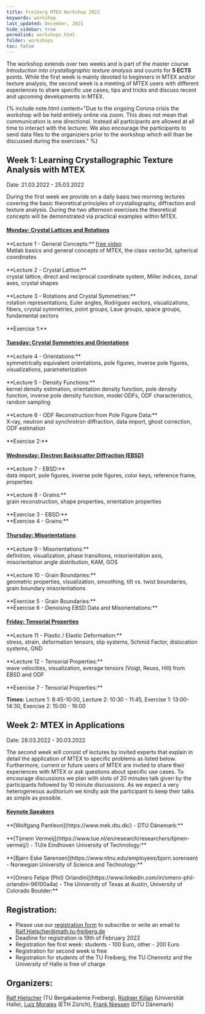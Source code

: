 ```yaml
---
title: Freiberg MTEX Workshop 2022
keywords: workshop
last_updated: December, 2021
hide_sidebar: true
permalink: workshops.html
folder: workshops
toc: false
---
```


The workshop extends over two weeks and is part of the master course *Introduction into crystallographic texture analysis* and counts for **5 ECTS** points. While the first week is mainly devoted to beginners in MTEX and/or texture analysis, the second week is a meeting of MTEX users with different experiences to share specific use cases, tips and tricks and discuss recent and upcoming developments in MTEX.

{% include note.html content="Due to the ongoing Corona crisis the workshop will be held entirely online via zoom. This does not mean that communication 
is one directional. Instead all participants are allowed at all time to interact with the lecturer. We also encourage the participants to send data files to the organiziers prior to the workshop which will than be discussed during the exercises." %}

## Week 1: Learning Crystallographic Texture Analysis with MTEX 
Date: 21.03.2022 - 25.03.2022

During the first week we provide on a daily basis two morning lectures covering the basic theoretical principles of crystallography, diffraction and texture analysis. During the two afternoon exercises the theoretical concepts will be demonstrated via practical examples within MTEX.

<div class="panel-group" id="accordion">
    <div class="panel panel-default">
        <div class="panel-heading">
            <h4 class="panel-title">
                <a class="noCrossRef accordion-toggle" data-toggle="collapse" data-parent="#accordion" href="#collapseMonday"><b>Monday:</b> Crystal Lattices and Rotations</a>
            </h4>
        </div>
        <div id="collapseMonday" class="panel-collapse collapse noCrossRef">
            <div class="panel-body">
<div markdown="span">
**Lecture 1 - General Concepts:** <a href="https://videocampus.sachsen.de/m/24eab5953e110fa2eae768bd31eb70d0877d914d403d14f25f5aec82d082bf2186b107e2797207d5f29883543711d151840d694f65eb99b7b2ea687318f2b212" target="_blank">free video</a>
<br>
Matlab basics and general concepts of MTEX, the class vector3d, spherical coordinates
<br>
<br>
**Lecture 2 - Crystal Lattice:**
<br>
crystal lattice, direct and reciprocal coordinate system, Miller indices, zonal axes, crystal shapes
<br>
<br>
**Lecture 3 - Rotations and Crystal Symmetries:**
<br>
rotation representations, Euler angles, Rodrigues vectors, visualizations, fibers, crystal symmetries, point groups, Laue groups, space groups, fundamental sectors
<br>
<br>
**Exercise 1:**
</div>
			</div>
        </div>
    </div>
    <!-- /.panel -->
    <div class="panel panel-default">
        <div class="panel-heading">
            <h4 class="panel-title">
                <a class="noCrossRef accordion-toggle" data-toggle="collapse" data-parent="#accordion" href="#collapseTuesday"><b>Tuesday:</b> Crystal Symmetries and Orientations</a>
            </h4>
        </div>
        <div id="collapseTuesday" class="panel-collapse collapse noCrossRef">
            <div class="panel-body">
<div markdown="span">
**Lecture 4 - Orientations:**
<br>
symmetrically equivalent orientations, pole figures, inverse pole figures, visualizations, parameterization
<br>
<br>
**Lecture 5 - Density Functions:**
<br>
kernel density estimation, orientation density function, pole density function, inverse pole density function, model ODFs, ODF characteristics, random sampling
<br>
<br>
**Lecture 6 - ODF Reconstruction from Pole Figure Data:**
<br>
X-ray, neutron and synchrotron diffraction, data import, ghost correction, ODF estimation
<br>
<br>
**Exercise 2:**
</div>
            </div>
        </div>
    </div>
    <!-- /.panel -->
    <div class="panel panel-default">
        <div class="panel-heading">
            <h4 class="panel-title">
                <a class="noCrossRef accordion-toggle" data-toggle="collapse" data-parent="#accordion" href="#collapseWednesday"><b>Wednesday:</b> Electron Backscatter Diffraction (EBSD)</a>
            </h4>
        </div>
        <div id="collapseWednesday" class="panel-collapse collapse noCrossRef">
            <div class="panel-body">
<div markdown="span">
**Lecture 7 - EBSD:**
<br>
data import, pole figures, inverse pole figures, color keys, reference frame, properties
<br>
<br>
**Lecture 8 - Grains:**
<br>
grain reconstruction, shape properties, orientation properties
<br>
<br>
**Exercise 3 - EBSD:**
<br>
**Exercise 4 - Grains:**
</div>
            </div>
        </div>
    </div>
    <!-- /.panel -->
    <div class="panel panel-default">
        <div class="panel-heading">
            <h4 class="panel-title">
                <a class="noCrossRef accordion-toggle" data-toggle="collapse" data-parent="#accordion" href="#collapseThursday"><b>Thursday:</b> Misorientations</a>
            </h4>
        </div>
        <div id="collapseThursday" class="panel-collapse collapse noCrossRef">
            <div class="panel-body">
<div markdown="span">
**Lecture 9 - Misorientations:**
<br>
definition, visualization, phase transitions, misorientation axis, misorientation angle distribution, KAM, GOS
<br>
<br>
**Lecture 10 - Grain Boundaries:**
<br>
geometric properties, visualization, smoothing, tilt vs. twist boundaries, grain boundary misorientations
<br>
<br>
**Exercise 5 - Grain Boundaries:**
<br>
**Exercise 6 - Denoising EBSD Data and Misorientations:**
</div>
            </div>
        </div>
    </div>
    <!-- /.panel -->
    <div class="panel panel-default">
        <div class="panel-heading">
            <h4 class="panel-title">
                <a class="noCrossRef accordion-toggle" data-toggle="collapse" data-parent="#accordion" href="#collapseFriday"><b>Friday:</b> Tensorial Properties</a>
            </h4>
        </div>
        <div id="collapseFriday" class="panel-collapse collapse noCrossRef">
            <div class="panel-body">
<div markdown="span">
**Lecture 11 - Plastic / Elastic Deformation:**
<br>
stress, strain, deformation tensors, slip systems, Schmid Factor, dislocation systems, GND
<br>
<br>
**Lecture 12 - Tensorial Properties:**
<br>
wave velocities, visualization, average tensors (Voigt, Reuss, Hill) from EBSD and ODF
<br>
<br>
**Exercise 7 - Tensorial Properties:**
</div>
            </div>
        </div>
    </div>
    <!-- /.panel -->
</div>
<!-- /.panel-group -->

**Times:** Lecture 1: 8:45-10:00, Lecture 2: 10:30 - 11:45, Exercise 1: 13:00-14:30, Exercise 2: 15:00 - 16:00

## Week 2: MTEX in Applications
Date: 28.03.2022 - 30.03.2022

The second week will consist of lectures by invited experts that explain in detail the application of MTEX to specific problems as listed below. Furthermore, current or future users of MTEX are invited to share their experiences with MTEX or ask questions about specific use cases. To encourage discussions we plan with slots of 20 minutes talk given by the participants followed by 10 minute discussions. As we expect a very heterogeneous auditorium we kindly ask the participant to keep their talks as simple as possible.

<div class="panel-group" id="accordion">
    <div class="panel panel-default">
        <div class="panel-heading">
            <h4 class="panel-title">
                <a class="noCrossRef accordion-toggle" data-toggle="collapse" data-parent="#accordion" href="#collapseInvitedSpeakers"><b>Keynote Speakers</b></a>
            </h4>
        </div>
        <div id="collapseInvitedSpeakers" class="panel-collapse collapse noCrossRef">
            <div class="panel-body">
<div markdown="span">
**[Wolfgang Pantleon](https://www.mek.dtu.dk/) - DTU Dänemark:**
<br>
<br>
**[Tijmem Vermeij](https://www.tue.nl/en/research/researchers/tijmen-vermeij/) - TU/e Eindhoven University of Technology:**
<br>
<br>
**[Bjørn Eske Sørensen](https://www.ntnu.edu/employees/bjorn.sorensen) - Norwegian University of Science and Technology:**
<br>
<br>
**[Omero Felipe (Phil) Orlandini](https://www.linkedin.com/in/omero-phil-orlandini-96100a4a) - The University of Texas at Austin, University of Colorado Boulder:**
</div>
            </div>
        </div>
    </div>
    <!-- /.panel -->
</div>
<!-- /.panel-group -->

## Registration:

- Please use our [registration form](https://tu-freiberg.de/fakult1/ana/professuren/prof-dr-ralf-hielscher/mtex/registration) to subscribe or write an email to <a href="mailto:Ralf.Hielscher@math.tu-freiberg.de">Ralf.Hielscher@math.tu-freiberg.de</a>
- Deadline for registration is 19th of February 2022
- Registration fee first week: students - 100 Euro, other - 200 Euro
- Registration for second week is free
- Registration for students of the TU Freiberg, the TU Chemnitz and the University of Halle is free of charge

## Organizers:

[Ralf Hielscher](https://tu-freiberg.de/fakult1/ana/hielscher) (TU Bergakademie Freiberg),
[Rüdiger Kilian](https://geodynamics.geo.uni-halle.de/ruediger-kilian/) (Universität Halle),
[Luiz Morales](https://structuretectonics.org/people/luiz-morales/) (ETH Zürich),
[Frank Niessen](https://www.researchgate.net/profile/Frank-Niessen-4) (DTU Dänemark)

